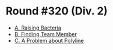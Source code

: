 # Round #320 (Div. 2)

* [A. Raising Bacteria][]
* [B. Finding Team Member][]
* [C. A Problem about Polyline][]

[A. Raising Bacteria]:         http://codeforces.com/contest/579/problem/A
[B. Finding Team Member]:      http://codeforces.com/contest/579/problem/B
[C. A Problem about Polyline]: http://codeforces.com/contest/579/problem/C
